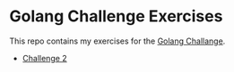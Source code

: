 Golang Challenge Exercises
==========================

This repo contains my exercises for the [Golang Challange](http://golang-challenge.com/).

 - [Challenge 2](src/challenge_02)
